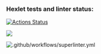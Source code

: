 ### Hexlet tests and linter status:

[![Actions Status](https://github.com/KatjaSh/frontend-project-lvl1/workflows/hexlet-check/badge.svg)](https://github.com/KatjaSh/frontend-project-lvl1/actions)

<a href="https://codeclimate.com/github/KatjaSh/frontend-project-lvl1/maintainability"><img src="https://api.codeclimate.com/v1/badges/6cd0b33720ba6abb7541/maintainability" /></a>

![.github/workflows/superlinter.yml](https://github.com/KatjaSh/frontend-project-lvl1/.github/workflows/superlinter.yml)

